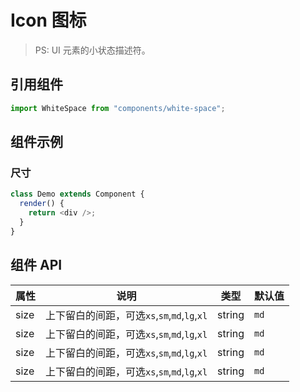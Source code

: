 # Icon 图标

> PS: UI 元素的小状态描述符。

## 引用组件

```js
import WhiteSpace from "components/white-space";
```

## 组件示例

### 尺寸

<!--DemoStart-->

```js
class Demo extends Component {
  render() {
    return <div />;
  }
}
```

<!--End-->

## 组件 API

| 属性    | 说明                                         | 类型   | 默认值 |
| ------- | -------------------------------------------- | ------ | ------ |
| size    | 上下留白的间距，可选`xs`,`sm`,`md`,`lg`,`xl` | string | `md`   |
| size    | 上下留白的间距，可选`xs`,`sm`,`md`,`lg`,`xl` | string | `md`   |
| size    | 上下留白的间距，可选`xs`,`sm`,`md`,`lg`,`xl` | string | `md`   |
| size    | 上下留白的间距，可选`xs`,`sm`,`md`,`lg`,`xl` | string | `md`   |

